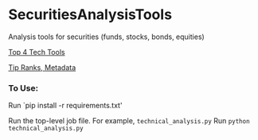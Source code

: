 # SecuritiesAnalysisTools
Analysis tools for securities (funds, stocks, bonds, equities)

[Top 4 Tech Tools](https://www.investopedia.com/articles/active-trading/041814/four-most-commonlyused-indicators-trend-trading.asp)

[Tip Ranks, Metadata](https://www.tipranks.com/)

### To Use:
Run `pip install -r requirements.txt'

Run the top-level job file.  For example, `technical_analysis.py`
Run `python technical_analysis.py`
